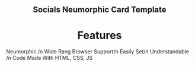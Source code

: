 <div align="center">

## Socials Neumorphic Card Template

# Features

</div>
<dive align="center">
Neumorphic /n Wide Rang Browser Support/n Easily Set/n Understandable /n Code Made With HTML, CSS, JS
</div>
